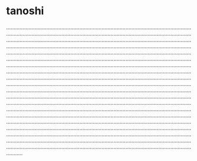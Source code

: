 # tanoshi
...........................................................................................................................................................................................................................................................................................................................................................................................................................................................................................................................................................................................................................................................................................................................................................................................................................................................................................................................................................................................................................................................................................................................................................................................................................................................................................................................................................................................................................................................................................................................................................................................................................................................................................................................................................................................................................................................................................................................................................................................................................................................................................................................................................................................................................................................................................................................................................................................................................................................................................................................................................................................